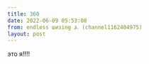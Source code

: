 ```yaml
---
title: 360
date: 2022-06-09 05:53:08
from: endless шизing ⍼ (channel1162404975)
layout: post
---
```


это я!!!!
